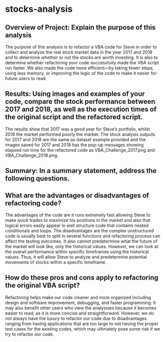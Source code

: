 # stocks-analysis
## Overview of Project: Explain the purpose of this analysis
The purpose of this analysis is to refactor a VBA code for Steve in order to collect and analyze the real stock market data in the year 2017 and 2018 and to determine whether or not the stocks are worth investing. It is also to determine whether refactoring your code successfully made the VBA script run faster. We also made the code more efficient—by taking fewer steps, using less memory, or improving the logic of the code to make it easier for future users to read.

## Results: Using images and examples of your code, compare the stock performance between 2017 and 2018, as well as the execution times of the original script and the refactored script.
The results show that 2017 was a good year for Steve’s portfolio, whilst 2018 the market performed poorly the market. The stock analysis outputs for 2017 and 2018 are the same as dataset example provided and the images saved for 2017 and 2018 has the pop-up messages showing elapsed run time for the refactored code as VBA_Challenge_2017.png and VBA_Challenge_2018.png. 

## Summary: In a summary statement, address the following questions.
## What are the advantages or disadvantages of refactoring code?
The advantages of the code are it runs extremely fast allowing Steve to make quick trades to maximize his positions in the market and also that logical errors easily appear in well structure code that contains nested conditionals and loops. The disadvantages are the complex unstructured code is usually best to split in several functions and refactoring process can affect the testing outcomes. It also cannot predetermine what the future of the market will look like, only the historical values. However, we can look at the overall performance within specific timeframes using the historical values. Thus, it will allow Steve to analyze and predetermine potential movements of stocks within a specific timeframe.

## How do these pros and cons apply to refactoring the original VBA script?
Refactoring helps make our code cleaner and more organized including design and software improvement, debugging, and faster programming. It may also benefit other users who view the analysises because it becomes easier to read, as it is more concise and straightforward. However, we do not always have the luxury to refactor our code due to disadvantages ranging from having applications that are too large to not having the proper test cases for the existing codes, which may ultimately pose some risk if we try to refactor our code.
